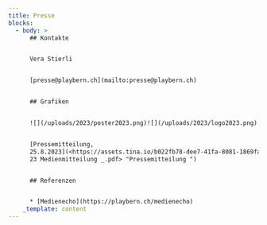 ```yaml
---
title: Presse
blocks:
  - body: >
      ## Kontakte


      Vera Stierli


      [presse@playbern.ch](mailto:presse@playbern.ch)


      ## Grafiken


      ![](/uploads/2023/poster2023.png)![](/uploads/2023/logo2023.png)![](/uploads/2023/PlayBern-Original.png)


      [Pressemitteilung,
      25.8.2023](<https://assets.tina.io/b022fb78-dee7-41fa-8081-1869fa876097/PlayBern
      23 Medienmitteilung _.pdf> "Pressemitteilung ")


      ## Referenzen


      * [Medienecho](https://playbern.ch/medienecho)
    _template: content
---
```





